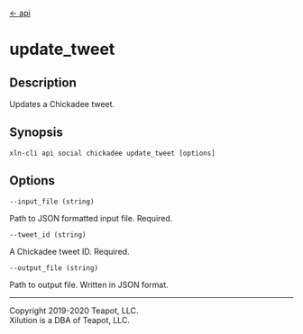 [<- api](../../../api/index.md)

# update_tweet

## Description

Updates a Chickadee tweet.

## Synopsis

```
xln-cli api social chickadee update_tweet [options]
```

## Options

`--input_file (string)`

Path to JSON formatted input file. Required.

`--tweet_id (string)`

A Chickadee tweet ID. Required.

`--output_file (string)`

Path to output file. Written in JSON format.

---
Copyright 2019-2020 Teapot, LLC.  
Xilution is a DBA of Teapot, LLC.
